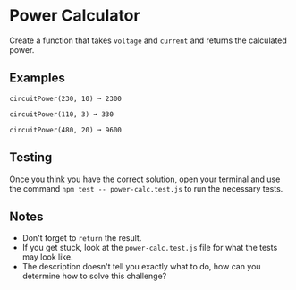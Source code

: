 # Power Calculator

Create a function that takes `voltage` and `current` and returns the calculated power.

## Examples
```
circuitPower(230, 10) ➞ 2300

circuitPower(110, 3) ➞ 330

circuitPower(480, 20) ➞ 9600
```

## Testing
Once you think you have the correct solution, open your terminal and use the command `npm test -- power-calc.test.js` to run the necessary tests.

## Notes
- Don't forget to `return` the result.
- If you get stuck, look at the `power-calc.test.js` file for what the tests may look like.
- The description doesn't tell you exactly what to do, how can you determine how to solve this challenge?